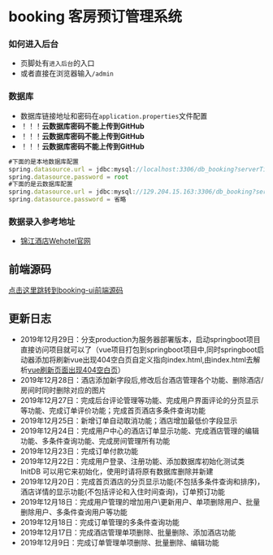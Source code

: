 ﻿# booking 客房预订管理系统

### 如何进入后台
- 页脚处有`进入后台`的入口
- 或者直接在浏览器输入`/admin`

### 数据库
- 数据库链接地址和密码在`application.properties`文件配置
- ！！！**云数据库密码不能上传到GitHub**
- ！！！**云数据库密码不能上传到GitHub**
- ！！！**云数据库密码不能上传到GitHub**
```javascript
#下面的是本地数据库配置
spring.datasource.url = jdbc:mysql://localhost:3306/db_booking?serverTimezone=Asia/Shanghai&characterEncoding=utf-8
spring.datasource.password = root
#下面的是云数据库配置
spring.datasource.url = jdbc:mysql://129.204.15.163:3306/db_booking?serverTimezone=Asia/Shanghai&characterEncoding=utf-8
spring.datasource.password = 省略
```

### 数据录入参考地址
- [锦江酒店Wehotel官网](https://hotel.bestwehotel.com/HotelSearch/)

## 前端源码
[点击这里跳转到booking-ui前端源码](https://github.com/WenjieZhengJerry/booking-ui)

## 更新日志
- 2019年12月29日：分支production为服务器部署版本，启动springboot项目直接访问项目就可以了（vue项目打包到springboot项目中,同时springboot启动器添加将刷新vue出现404空白页自定义指向index.html,由index.html去解析[vue刷新页面出现404空白页](https://blog.csdn.net/Mr_EvanChen/article/details/83625082)）
- 2019年12月28日：酒店添加新字段后,修改后台酒店管理各个功能、删除酒店/房间时同时删除对应的图片
- 2019年12月27日：完成后台评论管理等功能、完成用户界面评论的分页显示等功能、完成订单评价功能；完成首页酒店多条件查询功能
- 2019年12月25日：新增订单自动取消功能；酒店增加最低价字段显示
- 2019年12月24日：完成用户中心的酒店订单显示功能、完成酒店管理的编辑功能、多条件查询功能、完成房间管理所有功能
- 2019年12月23日：完成订单付款功能
- 2019年12月22日：完成用户登录、注册功能、添加数据库初始化测试类 InitDB 可以用它来初始化，使用时请将原有数据库删除并新建
- 2019年12月20日：完成首页酒店的分页显示功能(不包括多条件查询和排序)，酒店详情的显示功能(不包括评论和入住时间查询)，订单预订功能
- 2019年12月18日：完成用户管理的增加用户\更新用户、单项删除用户、批量删除用户、多条件查询用户等功能
- 2019年12月18日：完成订单管理的多条件查询功能
- 2019年12月17日：完成酒店管理单项删除、批量删除、添加酒店功能
- 2019年12月9日：完成订单管理单项删除、批量删除、编辑功能
